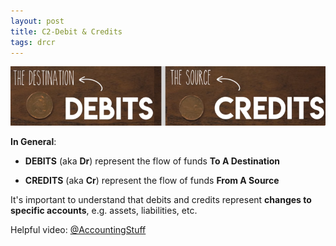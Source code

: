 ```yaml
---
layout: post
title: C2-Debit & Credits
tags: drcr
---
```


![Cedit=Destination, Debit=Source](/assets/mc-graw-accounting-course/images/debit-destination-credit-source.png)

**In General**:

- **DEBITS** (aka **Dr**) represent the flow of funds **To A Destination**

- **CREDITS** (aka **Cr**) represent the flow of funds **From A Source**

It's important to understand that debits and credits represent **changes to specific accounts**, e.g. assets, liabilities, etc.

Helpful video: [@AccountingStuff](https://www.youtube.com/watch?v=VhwZ9t2b3Zk)
